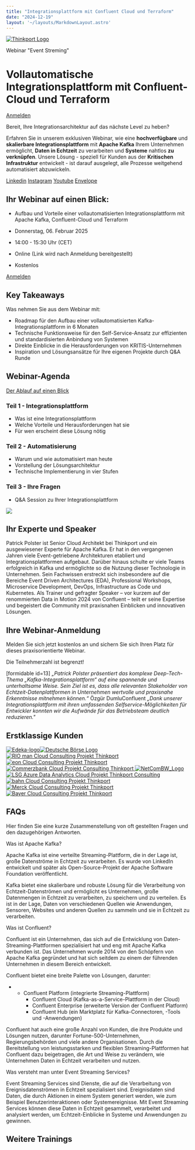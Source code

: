 ```yaml
---
title: "Integrationsplattform mit Confluent Cloud und Terraform"
date: "2024-12-19"
layout: '~/layouts/MarkdownLayout.astro'
---
```


[![Thinkport Logo](images/Logo_horizontral_new-q79kisryfbimg521qvcamhuu9zgajwl52ie1tm6q0s.png "Logo Bright Colours")](https://thinkport.digital)

Webinar "Event Streming"

# Vollautomatische Integrationsplattform mit Confluent-Cloud und Terraform

[Anmelden](#Anmeldung)

Bereit, Ihre Integrationsarchitektur auf das nächste Level zu heben?

Erfahren Sie in unserem exklusiven Webinar, wie eine **hochverfügbare** und **skalierbare Integrationsplattform** mit **Apache Kafka** Ihrem Unternehmen ermöglicht, **Daten in Echtzeit** zu verarbeiten und **Systeme** nahtlos **zu verknüpfen**. Unsere Lösung - speziell für Kunden aus der **Kritischen Infrastruktur** entwickelt - ist darauf ausgelegt, alle Prozesse weitgehend automatisiert abzuwickeln.

[](#linksection)[Linkedin](https://www.linkedin.com/company/11759873) [Instagram](https://www.instagram.com/thinkport/) [Youtube](https://www.youtube.com/channel/UCnke3WYRT6bxuMK2t4jw2qQ) [Envelope](mailto:tdrechsel@thinkport.digital)

## Ihr Webinar auf einen Blick:

* Aufbau und Vorteile einer vollautomatisierten Integrationsplattform mit Apache Kafka, Confluent-Cloud und Terraform

* Donnerstag, 06. Februar 2025
* 14:00 - 15:30 Uhr (CET)

* Online (Link wird nach Anmeldung bereitgestellt)

* Kostenlos

[Anmelden](#Anmeldung)

## Key Takeaways

Was nehmen Sie aus dem Webinar mit:

* Roadmap für den Aufbau einer vollautomatisierten Kafka-Integrationsplattform in 6 Monaten
* Technische Funktionsweise für den Self-Service-Ansatz zur effizienten und standardisierten Anbindung von Systemen
* Direkte Einblicke in die Herausforderungen von KRITIS-Unternehmen
* Inspiration und Lösungsansätze für Ihre eigenen Projekte durch Q&A Runde

## Webinar-Agenda

[Der Ablauf auf einen Blick](https://www.hashicorp.com/)

### Teil 1 - Integrationsplattform

* Was ist eine Integrationsplattform
* Welche Vorteile und Herausforderungen hat sie
* Für wen erscheint diese Lösung nötig

### Teil 2 - Automatisierung

* Warum und wie automatisiert man heute
* Vorstellung der Lösungsarchitektur
* Technische Implementierung in vier Stufen

### Teil 3 - Ihre Fragen

* Q&A Session zu Ihrer Integrationsplattform

![](images/Patrick-966x1024.png)

## Ihr Experte und Speaker

Patrick Polster ist Senior Cloud Architekt bei Thinkport und ein ausgewiesener Experte für Apache Kafka. Er hat in den vergangenen Jahren viele Event-getriebene Architekturen etabliert und Integrationsplattformen aufgebaut. Darüber hinaus schulte er viele Teams erfolgreich in Kafka und ermöglichte so die Nutzung dieser Technologie in Unternehmen. Sein Fachwissen erstreckt sich insbesondere auf die Bereiche Event Driven Architectures (EDA), Professional Workshops, Microservice Development, DevOps, Infrastructure as Code und Kubernetes. Als Trainer und gefragter Speaker – vor kurzem auf der renommierten Data in Motion 2024 von Confluent – teilt er seine Expertise und begeistert die Community mit praxisnahen Einblicken und innovativen Lösungen.

## Ihre Webinar-Anmeldung

Melden Sie sich jetzt kostenlos an und sichern Sie sich Ihren Platz für dieses praxisorientierte Webinar.

Die Teilnehmerzahl ist begrenzt!

\[formidable id=13\] _„Patrick Polster präsentiert das komplexe Deep-Tech-Thema „Kafka-Integrationsplattform“ auf eine spannende und unterhaltsame Weise. Sein Ziel ist es, dass alle relevanten Stakeholder von Echtzeit-Datenplattformen in Unternehmen wertvolle und praxisnahe Erkenntnisse mitnehmen können.“_ Özgür DumluConfluent _„Dank unserer Integrationsplattform mit ihren umfassenden Selfservice-Möglichkeiten für Entwickler konnten wir die Aufwände für das Betriebsteam deutlich reduzieren."_

## Erstklassige Kunden

 [![Edeka-logo](images/Edeka-logo.png)](https://digital.edeka/)[![Deutsche Börse Logo](images/Deutsche_Börse_Group_Logo-q8nwu8soggamjo9fy0s5j89iouqp3004v1abbcfw40.png "Deutsche Börse") ](https://www.eon.de/de/pk.html)[![RIO man Cloud Consulting Projekt Thinkport](images/rio-logo-1-q79jvqsfbzgb1bb67pu7bf0tkpozxjqls081cw2lx8.png "rio-logo") ](https://rio.cloud/de)[![eon Cloud Consulting Projekt Thinkport](images/1280px-EON_Logo-300x87.png) ](https://www.eon.de/de/pk.html)[![Commerzbank Cloud Projekt Consulting Thinkport](images/Commerzbank-Logo-q79kj9p0dpn571j4xx3ujl24gf4xfjcp0b2gxjbf20.png "Commerzbank-Logo") ](https://www.commerzbank.de/)[![NetComBW_Logo](https://thinkport.digital/wp-content/uploads/2025/01/NetComBW_Logo.svg "NetComBW_Logo") ](http://enbw.de/)[![LSG Azure Data Analytics Cloud Projekt Thinkport Consulting](images/LSG-logo-300x72.png) ](https://www.lsg-group.com/)[![bahn Cloud Consulting Projekt Thinkport](images/db-logo-q79kj8r66vm10erse8ayj81nz6stllubg82c25baxw.png "db logo") ](http://bahn.de/)[![Merck Cloud Consulting Projekt Thinkport](images/merck_logo-q79jqr992mm10uy3flf8ws2rrno3y25t36o8vdlbso.png "merck_logo") ](https://www.merckgroup.com/de)[![Bayer Cloud Consulting Projekt Thinkport](images/Logo_Bayer.svg-300x300.png)](https://www.bayer.com/)

## FAQs

Hier finden Sie eine kurze Zusammenstellung von oft gestellten Fragen und den dazugehörigen Antworten.

Was ist Apache Kafka?

Apache Kafka ist eine verteilte Streaming-Plattform, die in der Lage ist, große Datenströme in Echtzeit zu verarbeiten. Es wurde von LinkedIn entwickelt und später als Open-Source-Projekt der Apache Software Foundation veröffentlicht.

Kafka bietet eine skalierbare und robuste Lösung für die Verarbeitung von Echtzeit-Datenströmen und ermöglicht es Unternehmen, große Datenmengen in Echtzeit zu verarbeiten, zu speichern und zu verteilen. Es ist in der Lage, Daten von verschiedenen Quellen wie Anwendungen, Sensoren, Websites und anderen Quellen zu sammeln und sie in Echtzeit zu verarbeiten.

Was ist Confluent?

Confluent ist ein Unternehmen, das sich auf die Entwicklung von Daten-Streaming-Plattformen spezialisiert hat und eng mit Apache Kafka verbunden ist. Das Unternehmen wurde 2014 von den Schöpfern von Apache Kafka gegründet und hat sich seitdem zu einem der führenden Unternehmen in diesem Bereich entwickelt.

Confluent bietet eine breite Palette von Lösungen, darunter:

* - Confluent Platform (integrierte Streaming-Plattform)
    - Confluent Cloud (Kafka-as-a-Service-Plattform in der Cloud)
    - Confluent Enterprise (erweiterte Version der Confluent Platform)
    - Confluent Hub (ein Marktplatz für Kafka-Connectoren, -Tools und -Anwendungen)

Confluent hat auch eine große Anzahl von Kunden, die ihre Produkte und Lösungen nutzen, darunter Fortune-500-Unternehmen, Regierungsbehörden und viele andere Organisationen. Durch die Bereitstellung von leistungsstarken und flexiblen Streaming-Plattformen hat Confluent dazu beigetragen, die Art und Weise zu verändern, wie Unternehmen Daten in Echtzeit verarbeiten und nutzen.

Was versteht man unter Event Streaming Services?

Event Streaming Services sind Dienste, die auf die Verarbeitung von Ereignisdatenströmen in Echtzeit spezialisiert sind. Ereignisdaten sind Daten, die durch Aktionen in einem System generiert werden, wie zum Beispiel Benutzerinteraktionen oder Systemereignisse. Mit Event Streaming Services können diese Daten in Echtzeit gesammelt, verarbeitet und analysiert werden, um Echtzeit-Einblicke in Systeme und Anwendungen zu gewinnen.

## Weitere Trainings
